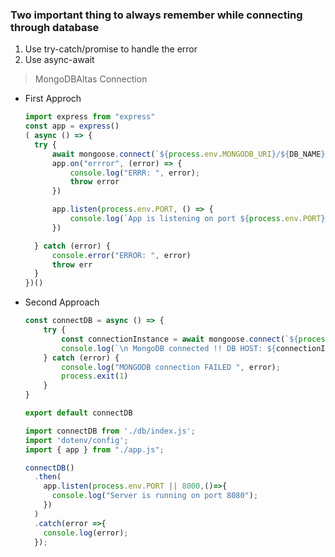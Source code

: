 ### Two important thing to always remember while connecting through database
1. Use try-catch/promise to handle the error
2. Use async-await

>MongoDBAltas  Connection
  - First Approch
      ```index.js
    import express from "express"
    const app = express()
    ( async () => {
        try {
            await mongoose.connect(`${process.env.MONGODB_URI}/${DB_NAME}`)
            app.on("errror", (error) => {
                console.log("ERRR: ", error);
                throw error
            })

            app.listen(process.env.PORT, () => {
                console.log(`App is listening on port ${process.env.PORT}`);
            })

        } catch (error) {
            console.error("ERROR: ", error)
            throw err
        }
    })()
      ```
- Second Approach
    ```db/index.js
    const connectDB = async () => {
        try {
            const connectionInstance = await mongoose.connect(`${process.env.MONGODB_URI}/${DB_NAME}`)
            console.log(`\n MongoDB connected !! DB HOST: ${connectionInstance.connection.host}`);
        } catch (error) {
            console.log("MONGODB connection FAILED ", error);
            process.exit(1)
        }
    }

    export default connectDB
    ```
    ```index.js
    import connectDB from './db/index.js';
    import 'dotenv/config';
    import { app } from "./app.js";

    connectDB()
      .then(
        app.listen(process.env.PORT || 8000,()=>{
          console.log("Server is running on port 8080");
        })
      )
      .catch(error =>{
        console.log(error);
      });
    ```